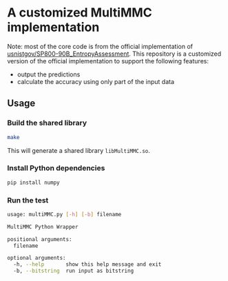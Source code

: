 # A customized MultiMMC implementation

Note: most of the core code is from the official implementation of [usnistgov/SP800-90B_EntropyAssessment](https://github.com/usnistgov/SP800-90B_EntropyAssessment). This repository is a customized version of the official implementation to support the following features:

- output the predictions
- calculate the accuracy using only part of the input data

## Usage

### Build the shared library

```bash
make
```

This will generate a shared library `libMultiMMC.so`.

### Install Python dependencies

```bash
pip install numpy
```

### Run the test

```bash
usage: multiMMC.py [-h] [-b] filename

MultiMMC Python Wrapper

positional arguments:
  filename

optional arguments:
  -h, --help       show this help message and exit
  -b, --bitstring  run input as bitstring
```